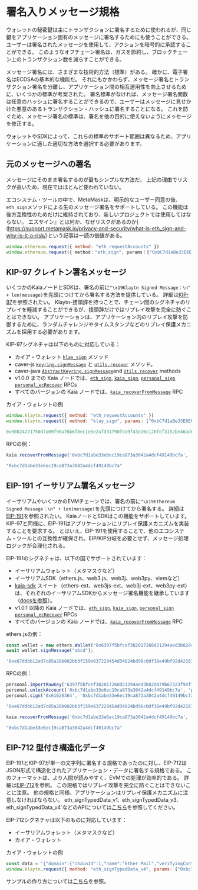# 署名入りメッセージ規格

ウォレットの秘密鍵は主にトランザクションに署名するために使われるが、同じ鍵をアプリケーション固有のメッセージに署名するためにも使うことができる。 ユーザーは署名されたメッセージを使用して、アクションを暗号的に承認することができる。 このようなオフチェーン署名は、ガスを節約し、ブロックチェーン上のトランザクション数を減らすことができる。

メッセージ署名には、さまざまな技術的方法（標準）がある。 確かに、電子署名はECDSAの基本的な機能だ。 それにもかかわらず、メッセージ署名とトランザクション署名を分離し、アプリケーション間の相互運用性を向上させるために、いくつかの標準が考案された。 署名標準がなければ、メッセージ署名関数は任意のハッシュに署名することができるので、ユーザーはメッセージに見せかけた悪意のあるトランザクション・ハッシュに署名することになる。 これを防ぐため、メッセージ署名の標準は、署名を他の目的に使えないようにメッセージを修正する。

ウォレットやSDKによって、これらの標準のサポート範囲は異なるため、アプリケーションに適した適切な方法を選択する必要があります。

## 元のメッセージへの署名

メッセージにそのまま署名するのが最もシンプルな方法だ。 上記の理由でリスクが高いため、現在ではほとんど使われていない。

エコシステム・ツールの中で、MetaMaskは、明示的なユーザー同意の後、`eth_sign`メソッドによる生のメッセージ署名をサポートしている。 この機能は後方互換性のためだけに維持されており、新しいプロジェクトでは使用してはならない。 エスサイン』とは何か、なぜリスクがあるのか](https://support.metamask.io/privacy-and-security/what-is-eth_sign-and-why-is-it-a-risk/)という記事は一読の価値がある。

```js
window.ethereum.request({ method: "eth_requestAccounts" })
window.ethereum.request({ method："eth_sign", params：["0xbC7d1aBe33E6EC19cA873A3042A4DCF49149BC7A", "0x00112233445566778899aabbccddeeff00112233445566778899aabbccddeeff"]}).then(console.log)
```

## KIP-97 クレイトン署名メッセージ

いくつかのKaiaノードとSDKは、署名の前に`"\x19Klaytn Signed Message：\n" + len(message)`を先頭につけてから署名する方法を提供している。 詳細は[KIP-97](https://kips.kaia.io/KIPs/kip-97)を参照されたい。 Klaytn-接頭辞を持つことで、チェーン間のシグネチャのリプレイを軽減することができるが、接頭辞だけではリプレイ攻撃を完全に防ぐことはできない。 アプリケーションは、アプリケーション内のリプレイ攻撃を防御するために、ランダムチャレンジやタイムスタンプなどのリプレイ保護メカニズムを採用する必要があります。

KIP-97シグネチャは以下のものに対応している：

- カイア・ウォレット [`klay_sign`](https://docs.kaiawallet.io/api_reference/caver_methods#caverklaysign) メソッド
- caver-js [`keyring.signMessage`](../sdk/caver-js/api/caver-wallet/keyring) と [`utils.recover`](../sdk/caver-js/api/caver.utils) メソッド。
- caver-java [`AbstractKeyring.signMessage​`](https://javadoc.io/doc/com.klaytn.caver/core/latest/com/klaytn/caver/wallet/keyring/AbstractKeyring.html) and [`Utils.recover`](https://javadoc.io/doc/com.klaytn.caver/core/latest/com/klaytn/caver/utils/Utils.html) methods
- v1.0.0 までの Kaia ノードでは、[`eth_sign`](../json-rpc/eth/sign), [`kaia_sign`](../json-rpc/kaia/sign), [`personal_sign`](../json-rpc/personal/sign) [`personal_ecRecover`](../json-rpc/personal/ec-recover) RPCs
- すべてのバージョンの Kaia ノードでは、[`kaia_recoverFromMessage`](../json-rpc/kaia/recover-from-message) RPC

カイア・ウォレットの例

```js
window.klaytn.request({ method: "eth_requestAccounts" })
window.klaytn.request({ method: "klay_sign", params: ["0xbC7d1aBe33E6EC19cA873A3042A4DCF49149BC7A", "0x61626364"] }).then(console.log)

0x90824271750d7a09f90a76b6f8ec1e5e2afd31790fea9f43e26c120fef3152be46ad09c76f87bd6c495859fa37127754f1f0780180df53eda80034dac036b8d31b
```

RPCの例：

```js
kaia.recoverFromMessage('0xbc7d1abe33e6ec19ca873a3042a4dcf49149bc7a', '0x61626364','0x90824271750d7a09f90a76b6f8ec1e5e2afd31790fea9f43e26c120fef3152be46ad09c76f87bd6c495859fa37127754f1f0780180df53eda80034dac036b8d31b', 'latest')

"0xbc7d1abe33e6ec19ca873a3042a4dcf49149bc7a"
```

## EIP-191 イーサリアム署名メッセージ

イーサリアムやいくつかのEVMチェーンでは、署名の前に`"\x19Ethereum Signed Message：\n" + len(message)`を先頭につけてから署名する。 詳細は[EIP-191](https://eips.ethereum.org/EIPS/eip-191)を参照されたい。 KaiaノードとSDKはこの機能をサポートしています。 KIP-97と同様に、EIP-191はアプリケーションにリプレイ保護メカニズムを実装することを要求する。 とはいえ、EIP-191を使用することで、他のエコシステム・ツールとの互換性が確保され、EIP/KIP分岐を必要とせず、メッセージ処理ロジックが合理化される。

EIP-191のシグネチャは、以下の国でサポートされています：

- イーサリアムウォレット（メタマスクなど）
- イーサリアムSDK（ethers.js、web3.js、web3j、web3py、viemなど）
- [kaia-sdk](https://github.com/kaiachain/kaia-sdk) スイート（ethers-ext、web3js-ext、web3j-ext、web3py-ext）は、それぞれのイーサリアムSDKからメッセージ署名機能を継承しています（[docsを参照](../sdk)）。
- v1.0.1 以降の Kaia ノードでは、[`eth_sign`](../json-rpc/eth/sign), [`kaia_sign`](../json-rpc/kaia/sign), [`personal_sign`](../json-rpc/personal/sign) [`personal_ecRecover`](../json-rpc/personal/ec-recover) RPCs
- すべてのバージョンの Kaia ノードでは、[`kaia_recoverFromMessage`](../json-rpc/kaia/recover-from-message) RPC

ethers.jsの例：

```js
const wallet = new ethers.Wallet("0x6397f5bfcef382017268d21294aed3b82d479b67323f94f7065d92a43643f20f");
await wallet.signMessage("abcd");

'0xe67ddbb12ad7c85a28b082bb3f159e637229454d34824bd96c0df38e49bf92d42167ffba7565855585de0c32407b0622b0b66fdfe7bd6566d4a19ca40b39ec631b'
```

RPCの例：

```js
personal.importRawKey('6397f5bfcef382017268d21294aed3b82d479b67323f94f7065d92a43643f20f', 'pass')
personal.unlockAccount('0xbc7d1abe33e6ec19ca873a3042a4dcf49149bc7a', 'pass')
personal.sign('0x61626364', '0xbc7d1abe33e6ec19ca873a3042a4dcf49149bc7a', 'pass')

"0xe67ddbb12ad7c85a28b082bb3f159e637229454d34824bd96c0df38e49bf92d42167ffba7565855585de0c32407b0622b0b66fdfe7bd6566d4a19ca40b39ec631b"
```

```js
kaia.recoverFromMessage('0xbc7d1abe33e6ec19ca873a3042a4dcf49149bc7a', '0x61626364','0xe67ddbb12ad7c85a28b082bb3f159e637229454d34824bd96c0df38e49bf92d42167ffba7565855585de0c32407b0622b0b66fdfe7bd6566d4a19ca40b39ec631b', 'latest')

"0xbc7d1abe33e6ec19ca873a3042a4dcf49149bc7a"
```

## EIP-712 型付き構造化データ

EIP-191とKIP-97が単一の文字列に署名する規格であったのに対し、EIP-712はJSON形式で構造化されたアプリケーション・データに署名する規格である。 このフォーマットは、より人間が読みやすく、EVMでの処理が効率的である。 詳細は[EIP-712](https://eips.ethereum.org/EIPS/eip-712)を参照。 この規格ではリプレイ攻撃を完全に防ぐことはできないことに注意。 他の規格と同様、アプリケーションはリプレイ保護メカニズムに注意しなければならない。 eth_signTypedData_v1`、`eth_signTypedData_v3`、`eth_signTypedData_v4\`などのAPIについては[こちら](https://docs.metamask.io/wallet/concepts/signing-methods/)を参照してください。

EIP-712シグネチャは以下のものに対応しています：

- イーサリアムウォレット（メタマスクなど）
- カイア・ウォレット

カイア・ウォレットの例

```js
const data = '{"domain":{"chainId":1,"name":"Ether Mail","verifyingContract":"0xCcCCccccCCCCcCCCCCCcCcCccCcCCCcCcccccccC","version":"1"},"message":{"contents":"Hello, Bob!","attachedMoneyInEth":4.2,"from":{"name":"Cow","wallets":["0xCD2a3d9F938E13CD947Ec05AbC7FE734Df8DD826","0xDeaDbeefdEAdbeefdEadbEEFdeadbeEFdEaDbeeF"]},"to":[{"name":"Bob","wallets":["0xbBbBBBBbbBBBbbbBbbBbbbbBBbBbbbbBbBbbBBbB","0xB0BdaBea57B0BDABeA57b0bdABEA57b0BDabEa57","0xB0B0b0b0b0b0B000000000000000000000000000"]}]},"primaryType":"Mail","types":{"EIP712Domain":[{"name":"name","type":"string"},{"name":"version","type":"string"},{"name":"chainId","type":"uint256"},{"name":"verifyingContract","type":"address"}],"Group":[{"name":"name","type":"string"},{"name":"members","type":"Person[]"}],"Mail":[{"name":"from","type":"Person"},{"name":"to","type":"Person[]"},{"name":"contents","type":"string"}],"Person":[{"name":"name","type":"string"},{"name":"wallets","type":"address[]"}]}}';
window.klaytn.request({ method: "eth_signTypedData_v4", params: ["0xbc7d1abe33e6ec19ca873a3042a4dcf49149bc7a", data] })
```

サンプルの作り方については[こちら](https://docs.metamask.io/wallet/how-to/sign-data/)を参照。


